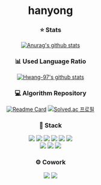 


<div align="center">
  
# hanyong    
   
### ⭐ Stats
[![Anurag's github stats](https://github-readme-stats.vercel.app/api?username=Quence1151&theme=react)](https://github.com/anuraghazra/github-readme-stats)

### 📊 Used Language Ratio
[![Hwang-97's github stats](https://github-readme-stats.vercel.app/api/top-langs/?username=Quence1151&theme=dark&show_icons=true&title_color=DADADA&icon_color=DADADA&layout=compact)](https://github.com/Hwang-97)

### 💻 Algorithm Repository 
[![Readme Card](https://github-readme-stats.vercel.app/api/pin/?username=Quence1151&repo=JavaAndAlgorithms&theme=dark&cache_seconds=1800)](https://github.com/Quence1151/JavaAndAlgorithms)
[![Solved.ac 프로필](http://mazassumnida.wtf/api/v2/generate_badge?boj=dlgksdyd1151)](https://solved.ac/dlgksdyd1151)
 
### 🔨 Stack
<img src="https://img.shields.io/badge/Java-007396?style=flat-square&logo=Java&logoColor=white">
<img src="https://img.shields.io/badge/Oracle-F80000?style=flat-square&logo=Oracle&logoColor=white">
<img src="https://img.shields.io/badge/MySQL-4479A1?style=flat-square&logo=MySQL&logoColor=white">
<img src="https://img.shields.io/badge/HTML5-E34F26?style=flat-square&logo=HTML5&logoColor=white">
<img src="https://img.shields.io/badge/CSS3-1572B6?style=flat-square&logo=CSS3&logoColor=white">
<img src="https://img.shields.io/badge/JavaScript-F7DF1E?style=flat-square&logo=JavaScript&logoColor=black">
<br>
<img src="https://img.shields.io/badge/Bootstrap-7952B3?style=flat-square&logo=Bootstrap&logoColor=white">
<img src="https://img.shields.io/badge/jQuery-0769AD?style=flat-square&logo=jQuery&logoColor=white">
<img src="https://img.shields.io/badge/Spring-6DB33F?style=flat-square&logo=Spring&logoColor=white">

### ⚙️ Cowork
<img src="https://img.shields.io/badge/GitHub-181717?style=flat-square&logo=GitHub&logoColor=white">
<img src="https://img.shields.io/badge/Notion-000000?style=flat-square&logo=Notion&logoColor=white">


<!--
**Quence1151/Quence1151** is a ✨ _special_ ✨ repository because its `README.md` (this file) appears on your GitHub profile.

Here are some ideas to get you started:

- 🔭 I’m currently working on ...
- 🌱 I’m currently learning ...
- 👯 I’m looking to collaborate on ...
- 🤔 I’m looking for help with ...
- 💬 Ask me about ...
- 📫 How to reach me: ...
- 😄 Pronouns: ...
- ⚡ Fun fact: ...
-->
